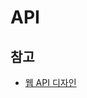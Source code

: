 # API

## 참고

- [웹 API 디자인](https://docs.microsoft.com/ko-kr/azure/architecture/best-practices/api-design)
